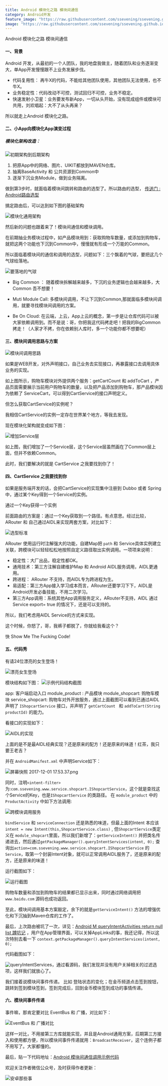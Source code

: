 ```yaml
---
title: Android 模块化之路 模块间通信
category: Android开发
feature_image: "https://raw.githubusercontent.com/ssevening/ssevening.github.io/master/assets/android.png"
image: "https://raw.githubusercontent.com/ssevening/ssevening.github.io/master/assets/android.png"
---
```


Android 模块化之路 模块间通信

<!-- more -->

#### 一、背景

Android 开发，从最初的一个人团队，我的地盘我做主，随着团队和业务逐渐变大，单App开发慢慢跟不上业务发展步伐。

* 代码复用性： 再牛X的代码，不能给其他团队使用，其他团队无法使用，也不牛X。
* 业务稳定性：代码改动不可控，测试回归不可控，业务不稳定。
* 快速发射小卫星：业务要发布新App，一切从头开始，没有现成组件或模块可共用，刘欢唱起：大不了从头再来？

所以就走上Android 模块化之路。

#### 二、小App向模块化App演变过程

##### 模块化架构改造：

![初期架构到后期架构](http://upload-images.jianshu.io/upload_images/5649240-0b729112c144715b.png?imageMogr2/auto-orient/strip%7CimageView2/2/w/1240)

1. 把原App中的网络、图片、UIKIT都放到MAVEN仓库。
2. 抽离BaseActivity 和 公共资源到Common中
3. 逐渐下沉业务Module，做到业务隔离。

做到第3步时，就面临着模块间跳转和路由的选型了。所以路由的选型， [传送门 : Android路由选型](http://www.jianshu.com/p/3ff0d55ccdfc)

搞定路由后，可以达到如下图的基础架构

![模块化通用架构](http://upload-images.jianshu.io/upload_images/5649240-4f97cca946de5873.png?imageMogr2/auto-orient/strip%7CimageView2/2/w/1240)

然后新的问题也跟着来了！模块间通信和模块调用。

在前期抽业务模块过程中，如产品模块用到：获取购物车数量，或添加到购物车，就把这两个功能也下沉到Common中，慢慢就有形成一个万能的Common。

所以面临着模块间的通信和调用的选型，问题如下：三个飘着的气球，要把这几个气球给落地。

![要落地的气球](http://upload-images.jianshu.io/upload_images/5649240-59cbe29f02eee926.png?imageMogr2/auto-orient/strip%7CimageView2/2/w/1240)

* Big Common ： 随着模块拆解越来越多，下沉的业务逻辑也会越来越多，大 Common 吾不想要！

* Muti Module Call: 多模块间调用，不让下沉到Common,那就面临多模块间调用，就要寻找模块间调用的方案。

* Be On Cloud: 在云端，上云，App上云的概念，第一步是让仓库代码可以被大家依赖调用到。而不是说：哥，你把我这代码拷走吧！把我的BigCommon拷走！（人家才不拷，你在依赖别人库时，多一个功能你都不想要呢）


#### 三、模块间调用思路与方案

![模块间调用思路](http://upload-images.jianshu.io/upload_images/5649240-004d715f5482afdc.png?imageMogr2/auto-orient/strip%7CimageView2/2/w/1240)

如果是WEB开发，对外声明接口，自己业务去实现接口，再暴露接口去调用具体业务的实现。

如上图所示，购物车模块对外提供两个服务：getCartCount 和 addToCart ，产品页面需要展示当前用户购物车的数量，以及把产品添加到购物车，那产品模块因为依赖了 ServiceCart，可以得到CartService的接口声明定义。

但怎么获取CartService的实例呢？

我相信CartService的实例一定存在世界某个地方，等我去发现。

现在模块化架构就变成如下图：

![增加Service层](http://upload-images.jianshu.io/upload_images/5649240-c0a5e18588ffcb24.png?imageMogr2/auto-orient/strip%7CimageView2/2/w/1240)

如上图，我们增加了一个Service层，这个Service层虽然画在了Common层上面，但并不依赖Common。

此时，我们要解决的就是 CartService 之我要找到你了！

#### 四、CartService 之我要找到你

如果是服务端开发的话，会把CartService的实现集中注册到 Dubbo 或者 Spring中，通过某个Key得到一个Service的实例。

通过一个Key获得一个实例

前面路由的方案是：通过一个Key获取到一个路径。有点意思。经过比较，ARouter 和 自己通过AIDL来实现两套方案，对比如下：

![选型标准](http://upload-images.jianshu.io/upload_images/5649240-9c3191a82f137d7a.png?imageMogr2/auto-orient/strip%7CimageView2/2/w/1240)

ARouter 使用运行时注解强大的功能，自建Map把 ```path```  和 Service具体实例建立关联，跨模块可以轻轻松松地按照自定义路径取出实例调用。一项项来说明：

* 稳定性：大厂出品，稳定性都OK。
* 通用技术：第三方注解自建维护Map 和 Android AIDL服务调用，AIDL更通用。
* 跨进程： ARouter 不支持，而AIDL专为跨进程为生。
* 易适配：第三方App接入学习成本而言，ARouter还要学习下下，AIDL是Android开发必备技能，不用二次学习。
* 第三方App调用：系统其他App调用服务定义，ARouter不支持，AIDL 通过Service export= true 的情况下，还是可以支持的。

所以，我们考虑用AIDL Service的方式来实现。

这个时候，你怒了，哥，我裤子都脱了，你就给我看这个？

快 Show Me The Fucking Code! 

#### 五、代码秀

有请24位漂亮的女生登场！

![漂亮女生登场](http://upload-images.jianshu.io/upload_images/5649240-fe8bf540f590f0ae.png?imageMogr2/auto-orient/strip%7CimageView2/2/w/1240)

模块结构如下图：
![示例代码结构截图](http://upload-images.jianshu.io/upload_images/5649240-cef204716254957a.png?imageMogr2/auto-orient/strip%7CimageView2/2/w/1240)

app:  客户端启动入口
module_product : 产品模块
module_shopcart: 购物车模块
service_shopcart: 购物车对外开放服务，通过上面截图可以看到已通过AIDL 声明了 ```IShopcartService``` 接口，并声明了 ```getCartCount ``` 和 ```addToCart(String productId)``` 的能力。

看接口的实现如下：

![AIDL的实现](http://upload-images.jianshu.io/upload_images/5649240-011882f9fce25966.png?imageMogr2/auto-orient/strip%7CimageView2/2/w/1240)

上面的是不是最AIDL经典实现？还是原来的配方！还是原来的味道！红茶，我只要王老吉？

并在 ```AndroidManifest.xml``` 中声明Service如下：

![屏幕快照 2017-12-01 17.53.37.png](http://upload-images.jianshu.io/upload_images/5649240-5cbb0aed882a00a8.png?imageMogr2/auto-orient/strip%7CimageView2/2/w/1240)

同时，注明```<intent-filter>``` 为:```com.ssevening.www.service.shopcart.IShopcartService```，这个就是查找这个Service的Key，也是```IShopcartService``` 的类路径。 在 ```module_product``` 中的 ```ProductActivity``` 中如下方法调用:

![跨模块调用服务](http://upload-images.jianshu.io/upload_images/5649240-68804ba3d66c7946.png?imageMogr2/auto-orient/strip%7CimageView2/2/w/1240)

```bindService``` 和 ```serviceConnection``` 还是熟悉的味道，但最上面的Intent 本应该 ```intent = new Intent(this,ShopcartService.class)``` , 但```ShopcartService```类定义在 ```module_shopcart```里面，所以我们新增了：```getServiceIntent()``` 并把类名传递进去，然后通过```getPackageManager().queryIntentServices(intent, 0);``` 查询出```action=com.ssevening.www.service.shopcart.IShopcartService```  的```Service```，取第一个封装Intent对象，就可以正常调用AIDL服务了，还是原来的配方，还是原来的味道！

运行截图如下：

![运行截图](http://upload-images.jianshu.io/upload_images/5649240-379c9ffb2a4d790a.png?imageMogr2/auto-orient/strip%7CimageView2/2/w/1240)

购物车数量和添加到购物车的结果都已显示出来，同时通过网络调用把 ```www.baidu.com``` 源码也成功返回。

至此，模块间调用基本方案敲定，余下的就是```getServiceIntent()``` 方法的增强优化和下沉抽到Maven仓库的工作了。

最后，上次路由被坑了一次，详见：[Android M queryIntentActivities return null list 蹲坑记](http://www.jianshu.com/p/daebc8461f35) ，用户在App管理界面，可以关掉AppLinks的事，我还记得，所以这次特别去看一下  ```context.getPackageManager().queryIntentServices(intent, 0);```

代码截图如下：

![queryIntentServices](http://upload-images.jianshu.io/upload_images/5649240-d849a4915ed91be6.png?imageMogr2/auto-orient/strip%7CimageView2/2/w/1240)，通过看源码，我们发现并没有用户关掉相关的过滤选项，这样我们就放心了。

我们接着说模块间事件传递。 比如 登陆状态的变化；在金币频道点击签到按钮，跳转到签到模块签到，签到完成后，回到金币模块签到成功的事情传递。


#### 六、模块间事件传递

事件嘛，那肯定要对比 EventBus 和 广播，对比如下：

![EventBus 和 广播对比](http://upload-images.jianshu.io/upload_images/5649240-168ed194fd977486.png?imageMogr2/auto-orient/strip%7CimageView2/2/w/1240)

这样一对比，不用接第三方库就能实现，并且是Android通用方案，后期第三方接入和使用都方便，所以模块间事件传递就用：```BroadcastReceiver```，这个连例子都不用写了。大家都懂的。

最后，贴一下代码地址：[Android 模块间通信调用示例代码](https://github.com/ssevening/AndroidAidlExample)


欢迎关注作者微信公众号，及时获得作者更新：

![安卓那些事](http://upload-images.jianshu.io/upload_images/5649240-a68ee0852da1e430.jpg?imageMogr2/auto-orient/strip%7CimageView2/2/w/1240)































